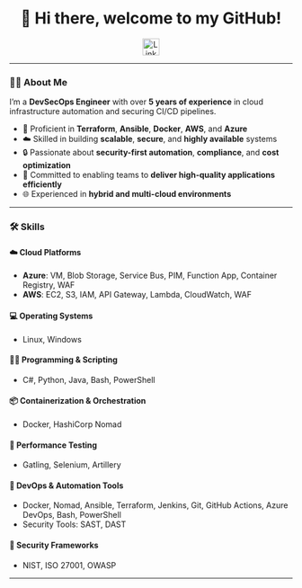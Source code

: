 <h1 align="center">👋 Hi there, welcome to my GitHub!</h1>

<p align="center">
  <a href="https://www.linkedin.com/in/mohamedfarah2/" target="_blank">
    <img align="center"
         src="https://img.shields.io/badge/linkedin-%231DA1F2.svg?style=for-the-badge&logo=linkedin&logoColor=white"
         alt="LinkedIn"
         height="30"/>
  </a>
</p>

---

### 👨‍💻 About Me

I’m a **DevSecOps Engineer** with over **5 years of experience** in cloud infrastructure automation and securing CI/CD pipelines.

- 🔧 Proficient in **Terraform**, **Ansible**, **Docker**, **AWS**, and **Azure**  
- ☁️ Skilled in building **scalable**, **secure**, and **highly available** systems  
- 🔒 Passionate about **security-first automation**, **compliance**, and **cost optimization**  
- 🚀 Committed to enabling teams to **deliver high-quality applications efficiently**  
- 🌐 Experienced in **hybrid and multi-cloud environments**  

---

### 🛠 Skills

#### ☁️ Cloud Platforms
- **Azure**: VM, Blob Storage, Service Bus, PIM, Function App, Container Registry, WAF  
- **AWS**: EC2, S3, IAM, API Gateway, Lambda, CloudWatch, WAF

#### 💻 Operating Systems
- Linux, Windows

#### 🧑‍💻 Programming & Scripting
- C#, Python, Java, Bash, PowerShell

#### 📦 Containerization & Orchestration
- Docker, HashiCorp Nomad

#### 🧪 Performance Testing
- Gatling, Selenium, Artillery

#### 🚀 DevOps & Automation Tools
- Docker, Nomad, Ansible, Terraform, Jenkins, Git, GitHub Actions, Azure DevOps, Bash, PowerShell  
- Security Tools: SAST, DAST

#### 🔐 Security Frameworks
- NIST, ISO 27001, OWASP

---
